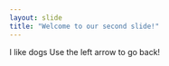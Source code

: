 ```yaml
---
layout: slide
title: "Welcome to our second slide!"
---
```

I like dogs
Use the left arrow to go back!
